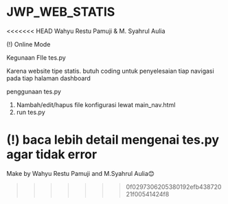 # JWP_WEB_STATIS

<<<<<<< HEAD
Wahyu Restu Pamuji & M. Syahrul Aulia

(!) Online Mode

Kegunaan FIle tes.py

Karena website tipe statis. butuh coding untuk penyelesaian tiap navigasi pada tiap halaman dashboard


penggunaan tes.py
1. Nambah/edit/hapus file konfigurasi lewat main_nav.html
2. run tes.py


(!) baca lebih detail mengenai tes.py agar tidak error
=======
Make by Wahyu Restu Pamuji and M.Syahrul Aulia😊
>>>>>>> 0f0297306205380192efb43872021f00541424f8
